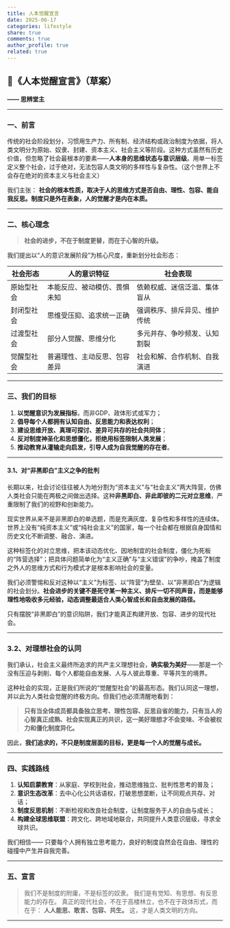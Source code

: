```yaml
---
title: 人本觉醒宣言
date: 2025-06-17
categories: lifestyle
share: true
comments: true
author_profile: true
related: true
---
```





## 🧭《人本觉醒宣言》（草案）

**—— 思辨堂主**

---

### 一、前言

传统的社会阶段划分，习惯用生产力、所有制、经济结构或政治制度为依据，将人类文明分为原始、奴隶、封建、资本主义、社会主义等阶段。这种方式虽然有历史价值，但忽略了社会最根本的要素——**人本身的思维状态与意识层级**。用单一标签定义整个社会，过于绝对，无法包容人类文明的多样性与复杂性。（这个世界上不会存在绝对的资本主义与社会主义）

我们主张：
**社会的根本性质，取决于人的思维方式是否自由、理性、包容、能自我反思。制度只是外在表象，人的觉醒才是内在本质。**

---

### 二、核心理念

> **社会的进步，不在于制度更替，而在于心智的升级。**

我们提出以“人的意识发展阶段”为核心尺度，重新划分社会形态：

| 社会形态  | 人的意识特征         | 社会表现           |
| ----- | -------------- | -------------- |
| 原始型社会 | 本能反应、被动模仿、畏惧未知 | 依赖权威、迷信泛滥、集体盲从 |
| 封闭型社会 | 思维受压抑、追求统一正确   | 强调秩序、排斥异见、维护传统 |
| 过渡型社会 | 部分人觉醒、思维分化     | 多元并存、争吵频发、认知割裂 |
| 觉醒型社会 | 普遍理性、主动反思、包容差异 | 社会和解、合作机制、自我演进 |

---

### 三、我们的目标

1. **以觉醒意识为发展指标**，而非GDP、政体形式或军力；
2. **倡导每个人都拥有认知自由、反思能力和表达权利**；
3. **建设思维开放、真理可探讨、差异可共存的社会共同体**；
4. **反对制度神圣化和思想僵化，拒绝用标签限制人类发展**；
5. **推动教育从灌输走向启发，引导人成为自我觉醒的存在者**。

---

#### 3.1、对“非黑即白”主义之争的批判

长期以来，社会讨论往往被人为地分割为“资本主义”与“社会主义”两大阵营，仿佛人类社会只能在两极之间做出选择。这种**非黑即白、非此即彼的二元对立思维**，严重限制了我们的视野和创新能力。

现实世界从来不是非黑即白的单选题，而是充满灰度、复杂性和多样性的连续体。世界上没有“纯资本主义”或“纯社会主义”的国家，每一个社会都在根据自身国情和历史文化不断调整、融合、演进。

这种标签化的对立思维，把本该动态优化、因地制宜的社会制度，僵化为死板的“阵营选择”；把具体问题简单化为“主义正确”与“主义错误”的争吵，掩盖了制度之外人的思维方式和行为模式才是根本影响社会的变量。

我们必须警惕和反对这种以“主义”为标签、以“阵营”为壁垒、以“非黑即白”为逻辑的社会划分。**社会进步的关键不是死守某一种主义、排斥一切不同声音，而是能够理性地吸收多元经验，动态调整最适合人类心智成长和自由发展的路径。**

只有摆脱“非黑即白”的意识陷阱，我们才能真正构建开放、包容、进步的现代社会。

---

### 3.2、对理想社会的认同

我们承认，社会主义最终所追求的共产主义理想社会，**确实极为美好**——那是一个没有压迫与剥削、每个人都能自由发展、人与人彼此尊重、平等共生的境界。

这种社会的实现，正是我们所说的“觉醒型社会”的最高形态。我们认同这一理想，并以此为人类社会觉醒的终极方向。但我们也必须清醒地看到：

> **只有当全体成员都具备独立思考、理性包容、反思自省的能力，只有当人的心智真正成熟、社会实现真正的共识，这一美好理想才不会变味、不会被权力和僵化制度异化。**

因此，**我们追求的，不只是制度层面的目标，更是每一个人的觉醒与成长。**

---

### 四、实践路线

1. **认知启蒙教育**：从家庭、学校到社会，推动思维独立、批判性思考的普及；
2. **意识生态改革**：去中心化公共话语权，打破思想垄断，让不同观点共存、对话；
3. **制度反思机制**：不断检视和改良社会制度，让制度服务于人的自由与成长；
4. **构建全球思维联盟**：跨文化、跨地域地联合，共同提升人类意识层级，寻求全球共识。

我们相信——
只要每个人拥有独立思考能力，良好的制度自然会在自由、理性的碰撞中产生并自我完善。

---

### 五、宣言

> 我们不是制度的附庸，不是标签的奴隶。
> 我们是有觉知、有思想、有反思能力的存在。
> 真正的现代社会，不在于高楼林立，也不在于政体形式，而在于：
> **人人能思、敢言、包容、共生。**
> 这，才是人类文明的方向。

---